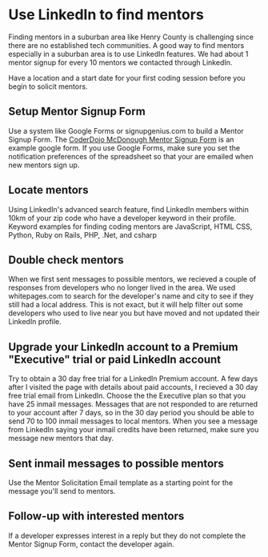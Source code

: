 # Use LinkedIn to find mentors

Finding mentors in a suburban area like Henry County is challenging
since there are no established tech communities.  A good way to find
mentors especially in a suburban area is to use LinkedIn features.  We
had about 1 mentor signup for every 10 mentors we contacted through
LinkedIn.

Have a location and a start date for your first coding session before
you begin to solicit mentors.

## Setup Mentor Signup Form
Use a system like Google Forms or signupgenius.com to build a Mentor Signup Form.  The [CoderDojo McDonough Mentor Signup Form](https://docs.google.com/forms/d/1w2hYEt8bc-hVj4FM14ZAVDLq41WPmRewpAsJqVrC--A/viewform) is an example google form.  If you use Google Forms, make sure you set the notification preferences of the spreadsheet so that your are emailed when new mentors sign up.

## Locate mentors
Using LinkedIn's advanced search feature, find LinkedIn members within
10km of your zip code who have a developer keyword in their profile.
Keyword examples for finding coding mentors are JavaScript, HTML CSS,
Python, Ruby on Rails, PHP, .Net, and csharp

## Double check mentors
When we first sent messages to possible mentors, we recieved a couple of
responses from developers who no longer lived in the area.  We used
whitepages.com to search for the developer's name and city to see if
they still had a local address.  This is not exact, but it will help
filter out some developers who used to live near you but have moved and
not updated their LinkedIn profile.

## Upgrade your LinkedIn account to a Premium "Executive" trial or paid LinkedIn account
Try to obtain a 30 day free trial for a LinkedIn Premium
account.  A few days after I visited the page with details about paid
accounts, I recieved a 30 day free trial email from LinkedIn.  Choose the the
Executive plan so that you have 25 inmail messages.  Messages that are not
responded to are returned to your account after 7 days, so in the 30 day
period you should be able to send 70 to 100 inmail messages to local mentors. 
When you see a message from LinkedIn saying your inmail credits have
been returned, make sure you message new mentors that day.

## Sent inmail messages to possible mentors
Use the Mentor Solicitation Email template as a starting point for the
message you'll send to mentors.

## Follow-up with interested mentors
If a developer expresses interest in a reply but they do not complete the Mentor Signup Form, contact the developer again.





